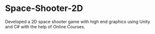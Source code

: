 # Space-Shooter-2D
 Developed a 2D space shooter game with high end graphics using Unity and C# with the help of Online Courses.
